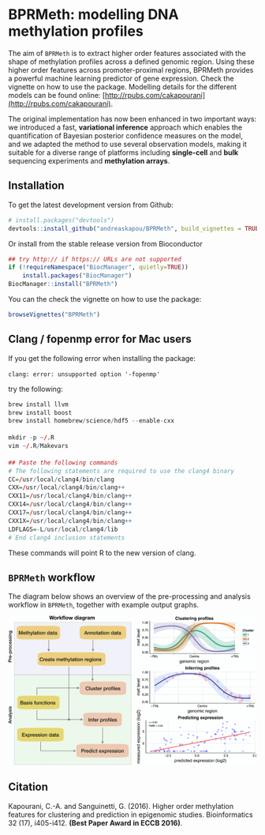 # BPRMeth: modelling DNA methylation profiles

The aim of `BPRMeth` is to extract higher order features associated with the shape of methylation profiles across a defined genomic region. Using these higher order features across promoter-proximal regions, BPRMeth provides a powerful machine learning predictor of gene expression. Check the vignette on how to use the package. Modelling details for the different models can be found online: [http://rpubs.com/cakapourani](http://rpubs.com/cakapourani).

The original implementation has now been enhanced in two important ways: we introduced a fast, __variational inference__ approach which enables the quantification of Bayesian posterior confidence measures on the model, and we adapted the method to use several observation models, making it suitable for a diverse range of platforms including __single-cell__ and __bulk__ sequencing experiments and __methylation arrays__. 


## Installation
To get the latest development version from Github:

```R
# install.packages("devtools")
devtools::install_github("andreaskapou/BPRMeth", build_vignettes = TRUE)
```

Or install from the stable release version from Bioconductor
```R
## try http:// if https:// URLs are not supported
if (!requireNamespace("BiocManager", quietly=TRUE))
    install.packages("BiocManager")
BiocManager::install("BPRMeth")
```

You can the check the vignette on how to use the package:
```R
browseVignettes("BPRMeth")
```

## Clang / fopenmp error for Mac users
If you get the following error when installing the package:

`clang: error: unsupported option '-fopenmp'`

try the following:
```R
brew install llvm
brew install boost
brew install homebrew/science/hdf5 --enable-cxx

mkdir -p ~/.R
vim ~/.R/Makevars

## Paste the following commands
# The following statements are required to use the clang4 binary
CC=/usr/local/clang4/bin/clang
CXX=/usr/local/clang4/bin/clang++
CXX11=/usr/local/clang4/bin/clang++
CXX14=/usr/local/clang4/bin/clang++
CXX17=/usr/local/clang4/bin/clang++
CXX1X=/usr/local/clang4/bin/clang++
LDFLAGS=-L/usr/local/clang4/lib
# End clang4 inclusion statements
```
These commands will point R to the new version of clang.


## `BPRMeth` workflow

The diagram below shows an overview of the pre-processing and analysis workflow in `BPRMeth`, together with example output graphs.

![Diagram outlining the schematic workflow of BPRMeth (left) with example output graphs (right).](inst/figures/bprmeth-workflow.png)

## Citation
Kapourani, C.-A. and Sanguinetti, G. (2016). Higher order methylation features for clustering and prediction in epigenomic studies. Bioinformatics 32 (17), i405-i412. **(Best Paper Award in ECCB 2016)**.
